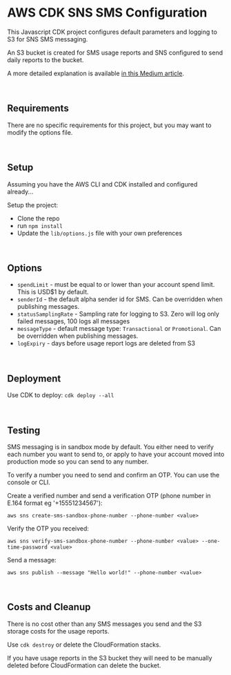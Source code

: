 # AWS CDK SNS SMS Configuration

This Javascript CDK project configures default parameters and logging to S3 for SNS SMS messaging.

An S3 bucket is created for SMS usage reports and SNS configured to send daily reports to the bucket.

A more detailed explanation is available [in this Medium article](https://markilott.medium.com/configuring-sns-sms-using-aws-cdk-9ee21ab6028f).

&nbsp;

## Requirements

There are no specific requirements for this project, but you may want to modify the options file.

&nbsp;

## Setup

Assuming you have the AWS CLI and CDK installed and configured already...

Setup the project:
- Clone the repo
- run `npm install`
- Update the `lib/options.js` file with your own preferences

&nbsp;

## Options

- `spendLimit` - must be equal to or lower than your account spend limit. This is USD$1 by default.
- `senderId` - the default alpha sender id for SMS. Can be overridden when publishing messages.
- `statusSamplingRate` - Sampling rate for logging to S3. Zero will log only failed messages, 100 logs all messages
- `messageType` - default message type: `Transactional` or `Promotional`. Can be overridden when publishing messages.
- `logExpiry` - days before usage report logs are deleted from S3

&nbsp;

## Deployment

Use CDK to deploy:
`cdk deploy --all`

&nbsp;

## Testing

SMS messaging is in sandbox mode by default. You either need to verify each number you want to send to, or apply to have your account moved into production mode so you can send to any number.

To verify a number you need to send and confirm an OTP. You can use the console or CLI.

Create a verified number and send a verification OTP (phone number in E.164 format eg '+15551234567'):

`aws sns create-sms-sandbox-phone-number --phone-number <value>`

Verify the OTP you received:

`aws sns verify-sms-sandbox-phone-number --phone-number <value> --one-time-password <value>`

Send a message:

`aws sns publish --message "Hello world!" --phone-number <value>`

&nbsp;

## Costs and Cleanup

There is no cost other than any SMS messages you send and the S3 storage costs for the usage reports.

Use `cdk destroy` or delete the CloudFormation stacks.

If you have usage reports in the S3 bucket they will need to be manually deleted before CloudFormation can delete the bucket.
